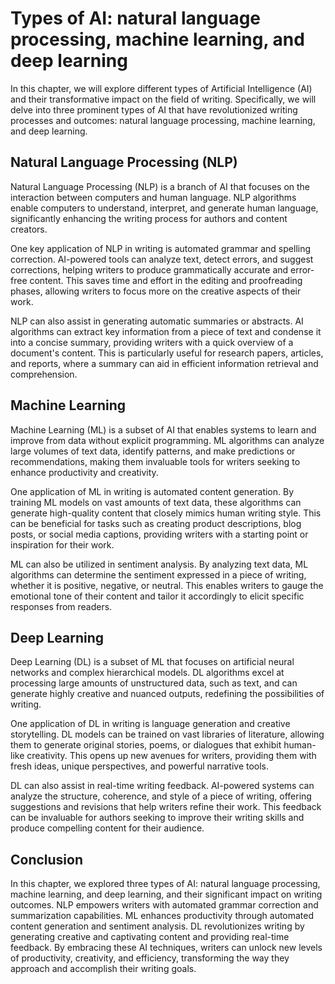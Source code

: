 # Types of AI: natural language processing, machine learning, and deep learning

In this chapter, we will explore different types of Artificial Intelligence (AI) and their transformative impact on the field of writing. Specifically, we will delve into three prominent types of AI that have revolutionized writing processes and outcomes: natural language processing, machine learning, and deep learning.

## Natural Language Processing (NLP)

Natural Language Processing (NLP) is a branch of AI that focuses on the interaction between computers and human language. NLP algorithms enable computers to understand, interpret, and generate human language, significantly enhancing the writing process for authors and content creators.

One key application of NLP in writing is automated grammar and spelling correction. AI-powered tools can analyze text, detect errors, and suggest corrections, helping writers to produce grammatically accurate and error-free content. This saves time and effort in the editing and proofreading phases, allowing writers to focus more on the creative aspects of their work.

NLP can also assist in generating automatic summaries or abstracts. AI algorithms can extract key information from a piece of text and condense it into a concise summary, providing writers with a quick overview of a document's content. This is particularly useful for research papers, articles, and reports, where a summary can aid in efficient information retrieval and comprehension.

## Machine Learning

Machine Learning (ML) is a subset of AI that enables systems to learn and improve from data without explicit programming. ML algorithms can analyze large volumes of text data, identify patterns, and make predictions or recommendations, making them invaluable tools for writers seeking to enhance productivity and creativity.

One application of ML in writing is automated content generation. By training ML models on vast amounts of text data, these algorithms can generate high-quality content that closely mimics human writing style. This can be beneficial for tasks such as creating product descriptions, blog posts, or social media captions, providing writers with a starting point or inspiration for their work.

ML can also be utilized in sentiment analysis. By analyzing text data, ML algorithms can determine the sentiment expressed in a piece of writing, whether it is positive, negative, or neutral. This enables writers to gauge the emotional tone of their content and tailor it accordingly to elicit specific responses from readers.

## Deep Learning

Deep Learning (DL) is a subset of ML that focuses on artificial neural networks and complex hierarchical models. DL algorithms excel at processing large amounts of unstructured data, such as text, and can generate highly creative and nuanced outputs, redefining the possibilities of writing.

One application of DL in writing is language generation and creative storytelling. DL models can be trained on vast libraries of literature, allowing them to generate original stories, poems, or dialogues that exhibit human-like creativity. This opens up new avenues for writers, providing them with fresh ideas, unique perspectives, and powerful narrative tools.

DL can also assist in real-time writing feedback. AI-powered systems can analyze the structure, coherence, and style of a piece of writing, offering suggestions and revisions that help writers refine their work. This feedback can be invaluable for authors seeking to improve their writing skills and produce compelling content for their audience.

## Conclusion

In this chapter, we explored three types of AI: natural language processing, machine learning, and deep learning, and their significant impact on writing outcomes. NLP empowers writers with automated grammar correction and summarization capabilities. ML enhances productivity through automated content generation and sentiment analysis. DL revolutionizes writing by generating creative and captivating content and providing real-time feedback. By embracing these AI techniques, writers can unlock new levels of productivity, creativity, and efficiency, transforming the way they approach and accomplish their writing goals.
